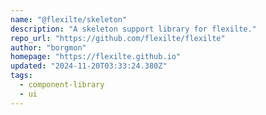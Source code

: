 ```yaml
---
name: "@flexilte/skeleton"
description: "A skeleton support library for flexilte."
repo_url: "https://github.com/flexilte/flexilte"
author: "borgmon"
homepage: "https://flexilte.github.io"
updated: "2024-11-20T03:33:24.380Z"
tags: 
  - component-library
  - ui
---
```

